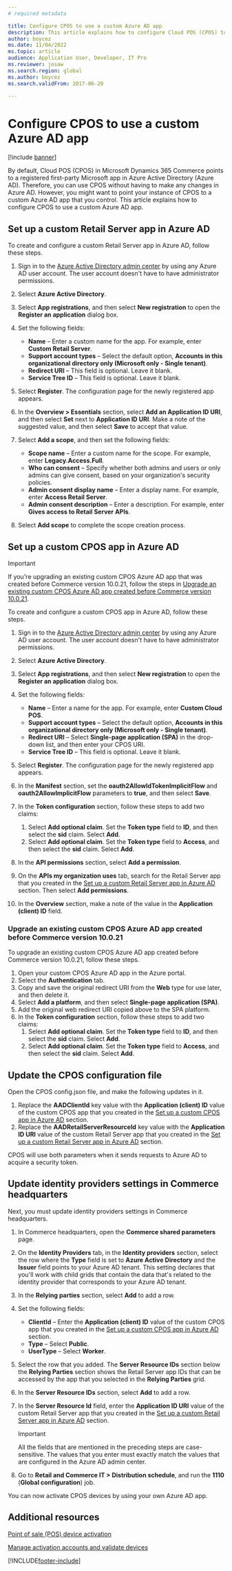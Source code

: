 ```yaml
---
# required metadata

title: Configure CPOS to use a custom Azure AD app
description: This article explains how to configure Cloud POS (CPOS) to use a custom Azure Active Directory (Azure AD) app.
author: boycez
ms.date: 11/04/2022
ms.topic: article
audience: Application User, Developer, IT Pro
ms.reviewer: josaw
ms.search.region: global
ms.author: boycez
ms.search.validFrom: 2017-06-20

---
```


# Configure CPOS to use a custom Azure AD app

[!include [banner](includes/banner.md)]

By default, Cloud POS (CPOS) in Microsoft Dynamics 365 Commerce points to a registered first-party Microsoft app in Azure Active Directory (Azure AD). Therefore, you can use CPOS without having to make any changes in Azure AD. However, you might want to point your instance of CPOS to a custom Azure AD app that you control. This article explains how to configure CPOS to use a custom Azure AD app.

## Set up a custom Retail Server app in Azure AD

To create and configure a custom Retail Server app in Azure AD, follow these steps.

1. Sign in to the [Azure Active Directory admin center](https://aad.portal.azure.com) by using any Azure AD user account. The user account doesn't have to have administrator permissions.
1. Select **Azure Active Directory**.
1. Select **App registrations**, and then select **New registration** to open the **Register an application** dialog box.
1. Set the following fields:

    - **Name** – Enter a custom name for the app. For example, enter **Custom Retail Server**.
    - **Support account types** – Select the default option, **Accounts in this organizational directory only (Microsoft only - Single tenant)**.
    - **Redirect URI** – This field is optional. Leave it blank.
    - **Service Tree ID** – This field is optional. Leave it blank.
	
1. Select **Register**. The configuration page for the newly registered app appears.
1. In the **Overview \> Essentials** section, select **Add an Application ID URI**, and then select **Set** next to **Application ID URI**. Make a note of the suggested value, and then select **Save** to accept that value. 
1. Select **Add a scope**, and then set the following fields:

    - **Scope name** – Enter a custom name for the scope. For example, enter **Legacy.Access.Full**.
    - **Who can consent** – Specify whether both admins and users or only admins can give consent, based on your organization's security policies.
    - **Admin consent display name** – Enter a display name. For example, enter **Access Retail Server**.
    - **Admin consent description** – Enter a description. For example, enter **Gives access to Retail Server APIs**.

1. Select **Add scope** to complete the scope creation process.

## Set up a custom CPOS app in Azure AD

> [!IMPORTANT]
> If you're upgrading an existing custom CPOS Azure AD app that was created before Commerce version 10.0.21, follow the steps in [Upgrade an existing custom CPOS Azure AD app created before Commerce version 10.0.21](#upgrade-an-existing-custom-cpos-azure-ad-app-created-before-commerce-version-10021).

To create and configure a custom CPOS app in Azure AD, follow these steps.

1. Sign in to the [Azure Active Directory admin center](https://aad.portal.azure.com) by using any Azure AD user account. The user account doesn't have to have administrator permissions.
1. Select **Azure Active Directory**.
1. Select **App registrations**, and then select **New registration** to open the **Register an application** dialog box.
1. Set the following fields:

    - **Name** – Enter a name for the app. For example, enter **Custom Cloud POS**.
    - **Support account types** – Select the default option, **Accounts in this organizational directory only (Microsoft only - Single tenant)**.
    - **Redirect URI** – Select **Single-page application (SPA)** in the drop-down list, and then enter your CPOS URI.
    - **Service Tree ID** – This field is optional. Leave it blank.

1. Select **Register**. The configuration page for the newly registered app appears.
1. In the **Manifest** section, set the **oauth2AllowIdTokenImplicitFlow** and **oauth2AllowImplicitFlow** parameters to **true**, and then select **Save**.
1. In the **Token configuration** section, follow these steps to add two claims:

    1. Select **Add optional claim**. Set the **Token type** field to **ID**, and then select the **sid** claim. Select **Add**.
    1. Select **Add optional claim**. Set the **Token type** field to **Access**, and then select the **sid** claim. Select **Add**.

1. In the **API permissions** section, select **Add a permission**.
1. On the **APIs my organization uses** tab, search for the Retail Server app that you created in the [Set up a custom Retail Server app in Azure AD](#set-up-a-custom-retail-server-app-in-azure-ad) section. Then select **Add permissions**.
1. In the **Overview** section, make a note of the value in the **Application (client) ID** field.

### Upgrade an existing custom CPOS Azure AD app created before Commerce version 10.0.21

To upgrade an existing custom CPOS Azure AD app created before Commerce version 10.0.21, follow these steps. 

1. Open your custom CPOS Azure AD app in the Azure portal.
1. Select the **Authentication** tab.
1. Copy and save the original redirect URI from the **Web** type for use later, and then delete it.
1. Select **Add a platform**, and then select **Single-page application (SPA)**.
1. Add the original web redirect URI copied above to the SPA platform.
1. In the **Token configuration** section, follow these steps to add two claims:
    1. Select **Add optional claim**. Set the **Token type** field to **ID**, and then select the **sid** claim. Select **Add**.
    1. Select **Add optional claim**. Set the **Token type** field to **Access**, and then select the **sid** claim. Select **Add**.

## Update the CPOS configuration file

Open the CPOS config.json file, and make the following updates in it.

1. Replace the **AADClientId** key value with the **Application (client) ID** value of the custom CPOS app that you created in the [Set up a custom CPOS app in Azure AD](#set-up-a-custom-cpos-app-in-azure-ad) section.
1. Replace the **AADRetailServerResourceId** key value with the **Application ID URI** value of the custom Retail Server app that you created in the [Set up a custom Retail Server app in Azure AD](#set-up-a-custom-retail-server-app-in-azure-ad) section.

CPOS will use both parameters when it sends requests to Azure AD to acquire a security token.

## Update identity providers settings in Commerce headquarters

Next, you must update identity providers settings in Commerce headquarters.

1. In Commerce headquarters, open the **Commerce shared parameters** page.
1. On the **Identity Providers** tab, in the **Identity providers** section, select the row where the **Type** field is set to **Azure Active Directory** and the **Issuer** field points to your Azure AD tenant. This setting declares that you'll work with child grids that contain the data that's related to the identity provider that corresponds to your Azure AD tenant.
1. In the **Relying parties** section, select **Add** to add a row.
1. Set the following fields:

    - **ClientId** – Enter the **Application (client) ID** value of the custom CPOS app that you created in the [Set up a custom CPOS app in Azure AD](#set-up-a-custom-cpos-app-in-azure-ad) section.
    - **Type** – Select **Public**.
    - **UserType** – Select **Worker**.

1. Select the row that you added. The **Server Resource IDs** section below the **Relying Parties** section shows the Retail Server app IDs that can be accessed by the app that you selected in the **Relying Parties** grid.
1. In the **Server Resource IDs** section, select **Add** to add a row.
1. In the **Server Resource Id** field, enter the **Application ID URI** value of the custom Retail Server app that you created in the [Set up a custom Retail Server app in Azure AD](#set-up-a-custom-retail-server-app-in-azure-ad) section.

    > [!IMPORTANT]
    > All the fields that are mentioned in the preceding steps are case-sensitive. The values that you enter must exactly match the values that are configured in the Azure AD admin center.

1. Go to **Retail and Commerce IT \> Distribution schedule**, and run the **1110** (**Global configuration**) job.

You can now activate CPOS devices by using your own Azure AD app.

## Additional resources

[Point of sale (POS) device activation](dev-itpro/retail-device-activation.md)

[Manage activation accounts and validate devices](set-up-activation-accounts-validate-devices-hq.md)

[!INCLUDE[footer-include](../includes/footer-banner.md)]
